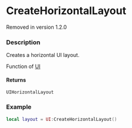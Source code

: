 # CreateHorizontalLayout

<div class="alert alert-danger">Removed in version 1.2.0</div>

### Description

Creates a horizontal UI layout.

Function of [UI](../../)

#### Returns

`UIHorizontalLayout`

### Example

```lua
local layout = UI:CreateHorizontalLayout()
```
